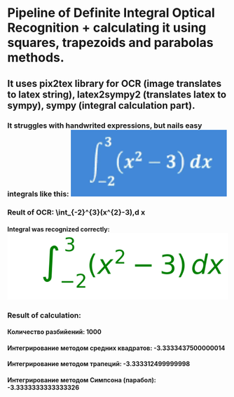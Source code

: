 # Pipeline of Definite Integral Optical Recognition + calculating it using squares, trapezoids and parabolas methods.
## It uses pix2tex library for OCR (image translates to latex string), latex2sympy2 (translates latex to sympy), sympy (integral calculation part).
### It struggles with handwrited expressions, but nails easy integrals like this: ![Simple Definite Integral](https://github.com/0STG0T/def-integral-ocr-calculator/blob/main/images/Screenshot%202024-03-18%20at%2013.37.54.png?raw=true)
### Reult of OCR: \int_{-2}^{3}(x^{2}-3)\,d x
#### Integral was recognized correctly: ![Recognized Integral](https://github.com/0STG0T/def-integral-ocr-calculator/blob/main/images/output.png)
### Result of calculation: 
#### Количество разбийений: 1000
#### Интегрирование методом средних квадратов: -3.3333437500000014
#### Интегрирование методом трапеций: -3.333312499999998
#### Интегрирование методом Симпсона (парабол): -3.3333333333333326
